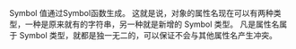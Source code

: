 Symbol 值通过Symbol函数生成。
这就是说，对象的属性名现在可以有两种类型，一种是原来就有的字符串，另一种就是新增的 Symbol 类型。
凡是属性名属于 Symbol 类型，就都是独一无二的，可以保证不会与其他属性名产生冲突。
